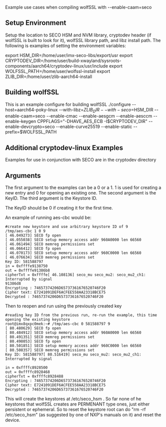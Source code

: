 Example use cases when compiling wolfSSL with --enable-caam=seco

## Setup Environment

Setup the location to SECO HSM and NVM library, cryptodev header (if wolfSSL is built to look for it), wolfSSL library path, and libz install path. The following is examples of setting the environment variables:

export HSM_DIR=/home/user/imx-seco-libs/export/usr
export CRYPTODEV_DIR=/home/user/build-xwayland/sysroots-components/aarch64/cryptodev-linux/usr/include
export WOLFSSL_PATH=/home/user/wolfssl-install
export ZLIB_DIR=/home/user/zlib-aarch64-install

## Building wolfSSL
This is an example configure for building wolfSSL
./configure --host=aarch64-poky-linux --with-libz=$ZLIB_DIR --with-seco=$HSM_DIR --enable-caam=seco --enable-cmac --enable-aesgcm --enable-aesccm --enable-keygen CPPFLAGS="-DHAVE_AES_ECB -I$CRYPTODEV_DIR" --enable-devcrypto=seco --enable-curve25519 --enable-static --prefix=$WOLFSSL_PATH

## Additional cryptodev-linux Examples
Examples for use in conjunction with SECO are in the cryptodev directory

## Arguments
The first argument to the examples can be a 0 or a 1. 1 is used for creating a new entry and 0 for opening an existing one.
The second argument is the KeyID.
The third argument is the Keystore ID.
    
The KeyID should be 0 if creating it for the first time.    
    
An example of running aes-cbc would be:    

```
#create new keystore and use arbitrary keystore ID of 9
/tmp/aes-cbc 1 0 9
[ 46.049273] SECO fp open
[ 46.055038] SECO setup memory access addr 960A0000 len 66560
[ 46.061494] SECO memreg permissions set
[ 46.066412] SECO fp open
[ 46.070173] SECO setup memory access addr 960C0000 len 66560
[ 46.076634] SECO memreg permissions set
Key ID: 581588797
in = 0xffffe9138750
out = 0xffffe91386b8
cipherTxt = 0xffffe[ 46.108136] seco_mu seco_mu2: seco_mu2_ch1: Interrupted by signal
91386d8
Encrypting : 74657374206D65737361676520746F20
Cipher text: E7241091DEF6ACFEE558AA23318BCE75
Decrypted : 74657374206D65737361676520746F20
```
    
    
Then to reopen and run using the previously created key

```
#reading key ID from the previous run, re-run the example, this time opening the existing keystore
root@imx8qxpc0mek:~# /tmp/aes-cbc 0 581588797 9
[ 80.480629] SECO fp open
[ 80.484912] SECO setup memory access addr 960A0000 len 66560
[ 80.491351] SECO memreg permissions set
[ 80.498053] SECO fp open
[ 80.501851] SECO setup memory access addr 960C0000 len 66560
[ 80.508357] SECO memreg permissions set
Key ID: 581588797[ 80.516419] seco_mu seco_mu2: seco_mu2_ch1: Interrupted by signal

in = 0xffffc8928500
out = 0xffffc8928468
cipherTxt = 0xffffc8928488
Encrypting : 74657374206D65737361676520746F20
Cipher text: E7241091DEF6ACFEE558AA23318BCE75
Decrypted : 74657374206D65737361676520746F20
```
   
This will create the keystores at /etc/seco_hsm . So far none of he keystores that wolfSSL creates are PERMENANT type ones, just either persistent or ephemeral. So to reset the keystore root can do "rm -rf /etc/seco_hsm" (as suggested by one of NXP's manuals on it) and reset the device.
